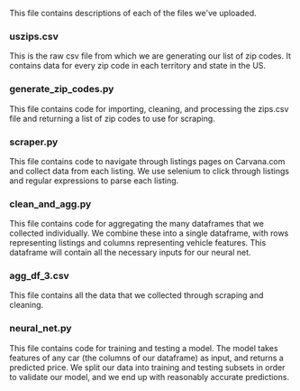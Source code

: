 This file contains descriptions of each of the files we've uploaded.

### uszips.csv 
This is the raw csv file from which we are generating our list of zip codes. It contains
data for every zip code in each territory and state in the US.

### generate_zip_codes.py
This file contains code for importing, cleaning, and processing the zips.csv file 
and returning a list of zip codes to use for scraping.

### scraper.py
This file contains code to navigate through listings pages on Carvana.com and collect data 
from each listing. We use selenium to click through listings and regular expressions to parse 
each listing. 

### clean_and_agg.py
This file contains code for aggregating the many dataframes that we collected individually. 
We combine these into a single dataframe, with rows representing listings and columns representing
vehicle features. This dataframe will contain all the necessary inputs for our neural net.

### agg_df_3.csv
This file contains all the data that we collected through scraping and cleaning.

### neural_net.py
This file contains code for training and testing a model. The model takes features of any car (the columns
of our dataframe) as input, and returns a predicted price. We split our data into training and testing
subsets in order to validate our model, and we end up with reasonably accurate predictions.










